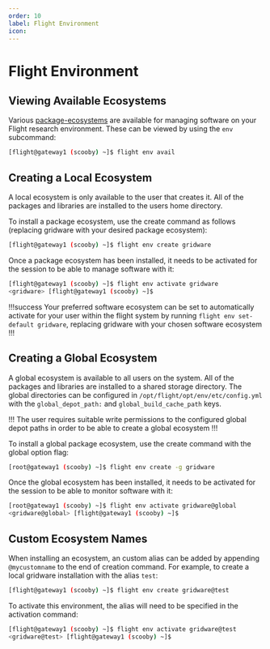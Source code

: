 ```yaml
---
order: 10
label: Flight Environment
icon: 
---
```



# Flight Environment


## Viewing Available Ecosystems

Various [package-ecosystems](/USE/package_ecosystems) are available for managing software on your Flight research environment. These can be viewed by using the `env` subcommand:



```bash
[flight@gateway1 (scooby) ~]$ flight env avail
```

## Creating a Local Ecosystem

A local ecosystem is only available to the user that creates it. All of the packages and libraries are installed to the users home directory.

To install a package ecosystem, use the create command as follows (replacing gridware with your desired package ecosystem):

```bash
[flight@gateway1 (scooby) ~]$ flight env create gridware
```

Once a package ecosystem has been installed, it needs to be activated for the session to be able to manage software with it:

```bash
[flight@gateway1 (scooby) ~]$ flight env activate gridware
<gridware> [flight@gateway1 (scooby) ~]$
```
!!!success
Your preferred software ecosystem can be set to automatically activate for your user within the flight system by running `flight env set-default gridware`, replacing gridware with your chosen software ecosystem
!!!

## Creating a Global Ecosystem

A global ecosystem is available to all users on the system. All of the packages and libraries are installed to a shared storage directory. The global directories can be configured in ``/opt/flight/opt/env/etc/config.yml`` with the `global_depot_path:` and ``global_build_cache_path`` keys.

!!!
The user requires suitable write permissions to the configured global depot paths in order to be able to create a global ecosystem
!!!

To install a global package ecosystem, use the create command with the global option flag:

```bash
[root@gateway1 (scooby) ~]$ flight env create -g gridware
```

Once the global ecosystem has been installed, it needs to be activated for the session to be able to monitor software with it:

```bash
[root@gateway1 (scooby) ~]$ flight env activate gridware@global
<gridware@global> [flight@gateway1 (scooby) ~]$
```

## Custom Ecosystem Names


When installing an ecosystem, an custom alias can be added by appending ``@mycustomname`` to the end of creation command. For example, to create a local gridware installation with the alias `test`:

```bash
[flight@gateway1 (scooby) ~]$ flight env create gridware@test
```

To activate this environment, the alias will need to be specified in the activation command:

```bash
[flight@gateway1 (scooby) ~]$ flight env activate gridware@test
<gridware@test> [flight@gateway1 (scooby) ~]$
```
